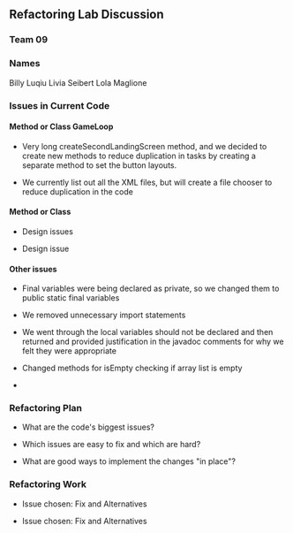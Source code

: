 ## Refactoring Lab Discussion
### Team 09
### Names
Billy Luqiu
Livia Seibert
Lola Maglione

### Issues in Current Code


#### Method or Class GameLoop
* Very long createSecondLandingScreen method, and we decided to 
create new methods to reduce duplication in tasks by creating
  a separate method to set the button layouts.
  

* We currently list out all the XML files, but will create a file
chooser to reduce duplication in the code 

#### Method or Class
* Design issues

* Design issue

#### Other issues
* Final variables were being declared as private, so we changed them to public
static final variables
  
* We removed unnecessary import statements

* We went through the local variables should not be declared and then returned
and provided justification in the javadoc comments for why we felt they were appropriate
  
* Changed methods for isEmpty checking if array list is empty

* 

### Refactoring Plan

* What are the code's biggest issues?

* Which issues are easy to fix and which are hard?

* What are good ways to implement the changes "in place"?


### Refactoring Work

* Issue chosen: Fix and Alternatives


* Issue chosen: Fix and Alternatives